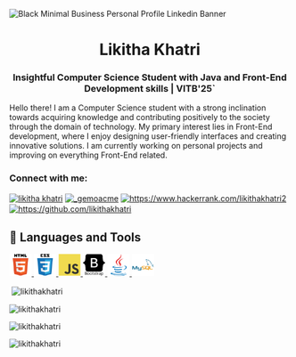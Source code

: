 

![Black Minimal Business Personal Profile Linkedin Banner](https://user-images.githubusercontent.com/131360819/233767326-fa847971-057e-446e-929e-86411ee5d5ed.png)

<h1 align="center">Likitha Khatri</h1>
<h3 align="center">Insightful Computer Science Student with Java and Front-End Development skills | VITB'25`</h3>
Hello there! I am a Computer Science student with a strong inclination towards acquiring knowledge and contributing positively to the society through the domain of technology. My primary interest lies in Front-End development, where I enjoy designing user-friendly interfaces and creating innovative solutions. I am currently working on personal projects and improving on everything Front-End related.


<h3 align="left">Connect with me:</h3>
<p align="left">
<a href="https://www.linkedin.com/in/likithakhatri/" target="blank"><img align="center" src="https://raw.githubusercontent.com/rahuldkjain/github-profile-readme-generator/master/src/images/icons/Social/linked-in-alt.svg" alt="likitha khatri" height="30" width="40" /></a>
<a href="https://instagram.com/_gemoacme" target="blank"><img align="center" src="https://raw.githubusercontent.com/rahuldkjain/github-profile-readme-generator/master/src/images/icons/Social/instagram.svg" alt="_gemoacme" height="30" width="40" /></a>
<a href="https://www.hackerrank.com/https://www.hackerrank.com/likithakhatri2" target="blank"><img align="center" src="https://raw.githubusercontent.com/rahuldkjain/github-profile-readme-generator/master/src/images/icons/Social/hackerrank.svg" alt="https://www.hackerrank.com/likithakhatri2" height="30" width="40" /></a>
<a href="https://www.leetcode.com/https://github.com/likithakhatri" target="blank"><img align="center" src="https://raw.githubusercontent.com/rahuldkjain/github-profile-readme-generator/master/src/images/icons/Social/leet-code.svg" alt="https://github.com/likithakhatri" height="30" width="40" /></a>
</p>

<h2 align="left">🧰 Languages and Tools</h2>
<p align="left"> <a href="https://www.w3.org/html/" target="_blank" rel="noreferrer"> <img src="https://raw.githubusercontent.com/devicons/devicon/master/icons/html5/html5-original-wordmark.svg" alt="html5" width="40" height="40"/> </a> <a href="https://www.w3schools.com/css/" target="_blank" rel="noreferrer"> <img src="https://raw.githubusercontent.com/devicons/devicon/master/icons/css3/css3-original-wordmark.svg" alt="css3" width="40" height="40"/> </a> <a href="https://developer.mozilla.org/en-US/docs/Web/JavaScript" target="_blank" rel="noreferrer"> <img src="https://raw.githubusercontent.com/devicons/devicon/master/icons/javascript/javascript-original.svg" alt="javascript" width="40" height="40"/> </a> <a href="https://getbootstrap.com" target="_blank" rel="noreferrer"> <img src="https://raw.githubusercontent.com/devicons/devicon/master/icons/bootstrap/bootstrap-plain-wordmark.svg" alt="bootstrap" width="40" height="40"/> </a> 
<a href="https://www.java.com" target="_blank" rel="noreferrer"> <img src="https://raw.githubusercontent.com/devicons/devicon/master/icons/java/java-original.svg" alt="java" width="40" height="40"/> </a> 
<a href="https://www.mysql.com/" target="_blank" rel="noreferrer"> <img src="https://raw.githubusercontent.com/devicons/devicon/master/icons/mysql/mysql-original-wordmark.svg" alt="mysql" width="40" height="40"/> </a> </p>




<p>&nbsp;<img align="center" src="https://github-readme-stats.vercel.app/api?username=likithakhatri&show_icons=true&locale=en" alt="likithakhatri" /></p>

<p><img align="center" src="https://github-readme-streak-stats.herokuapp.com/?user=likithakhatri&" alt="likithakhatri" /></p>

<p><img align="left" src="https://github-readme-stats.vercel.app/api/top-langs?username=likithakhatri&show_icons=true&locale=en&layout=compact" alt="likithakhatri" /></p> 

<br>

<p align="left"> <img src="https://komarev.com/ghpvc/?username=likithakhatri&label=Profile%20views&color=0e75b6&style=flat" alt="likithakhatri" /> </p>





